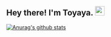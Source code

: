 <h2> Hey there! I'm Toyaya. <img src="https://github.com/souvikguria98/souvikguria98/blob/master/Hi.gif" width="25"></h2>


[![Anurag's github stats](https://github-readme-stats.vercel.app/api?username=Toyaya&show_icons=true&theme=radical)](https://github.com/anuraghazra/github-readme-stats)


